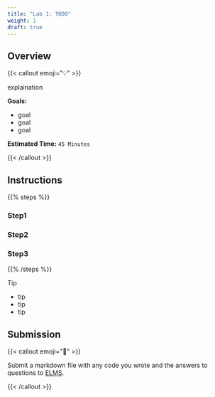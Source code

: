 ```yaml
---
title: "Lab 1: TODO"
weight: 1
draft: true
---
```


## Overview

{{< callout emoji="💡" >}}

explaination

**Goals:**

- goal
- goal
- goal

**Estimated Time:** `45 Minutes`

{{< /callout >}}

## Instructions

{{% steps %}}

### Step1

### Step2

### Step3

{{% /steps %}}

> [!TIP]
>
> - tip
> - tip
> - tip

## Submission

{{< callout emoji="📝" >}}

Submit a markdown file with any code you wrote and the answers to questions to
[ELMS](https://umd.instructure.com/courses/1390353/assignments).

{{< /callout >}}
